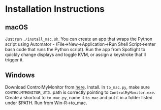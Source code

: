 
# Installation Instructions
## macOS
Just run `./install_mac.sh`.
You can create an app that wraps the Python script using Automator - (File->New->Application->Run Shell Script->enter bash code that runs the Python script).
Run the app from Spotlight to quickly change displays and toggle KVM, or assign a keystroke that'll trigger it.

## Windows
Download ControlMyMonitor from [here](https://www.nirsoft.net/utils/controlmymonitor.zip).
Install. In `to_mac.py`, make sure `CONTROLMYMONITOR_UTIL` path is correctly pointing to `ControlMyMonitor.exe`.
Create a shortcut to `to_mac.py`, name it `to_mac` and put it in a folder listed under $PATH. Run from Win-R->to_mac.
